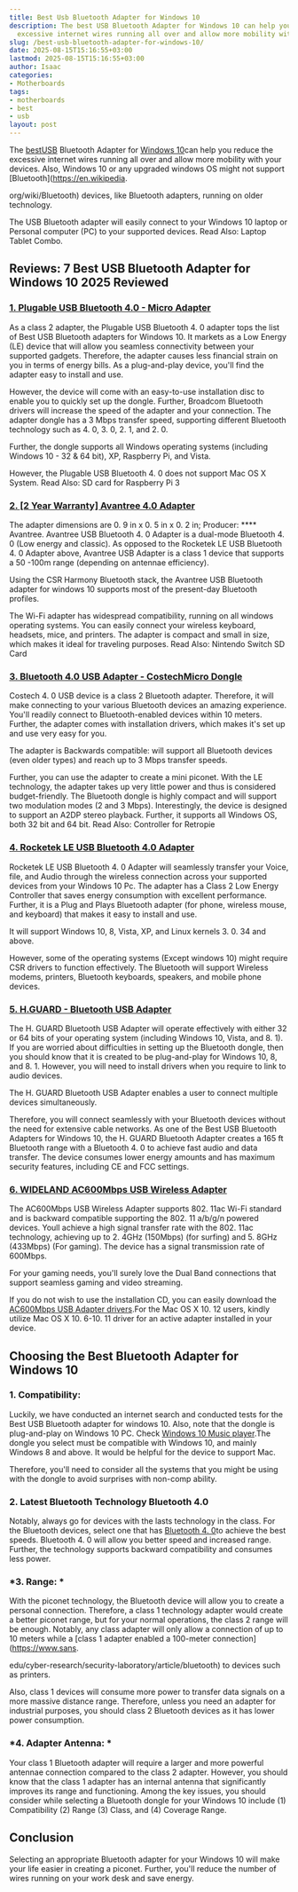 ```yaml
---
title: Best Usb Bluetooth Adapter for Windows 10
description: The best USB Bluetooth Adapter for Windows 10 can help you reduce the
  excessive internet wires running all over and allow more mobility with your devices....
slug: /best-usb-bluetooth-adapter-for-windows-10/
date: 2025-08-15T15:16:55+03:00
lastmod: 2025-08-15T15:16:55+03:00
author: Isaac
categories:
- Motherboards
tags:
- motherboards
- best
- usb
layout: post
---
```

The [best](https://pestpolicy.com/best-android-tablet-for-gaming/)[USB](https://pestpolicy.com/best-usb-hub-for-imac/) Bluetooth Adapter for [Windows 10](https://en.wikipedia.org/wiki/Windows_10)can help you reduce the excessive internet wires running all over and allow more mobility with your devices. Also, Windows 10 or any upgraded windows OS might not support [Bluetooth](https://en.wikipedia.

org/wiki/Bluetooth) devices, like Bluetooth adapters, running on older technology.

The USB Bluetooth adapter will easily connect to your Windows 10 laptop or Personal computer (PC) to your supported devices. Read Also: Laptop Tablet Combo.

##  Reviews: 7 Best USB Bluetooth Adapter for Windows 10 2025 Reviewed

###  [1. Plugable USB Bluetooth 4.0 - Micro Adapter](https://www.amazon.com/dp/B009ZIILLI/?tag=p-policy-20)

As a class 2 adapter, the Plugable USB Bluetooth 4. 0 adapter tops the list of Best USB Bluetooth adapters for Windows 10. It markets as a Low Energy (LE) device that will allow you seamless connectivity between your supported gadgets. Therefore, the adapter causes less financial strain on you in terms of energy bills. As a plug-and-play device, you'll find the adapter easy to install and use.

However, the device will come with an easy-to-use installation disc to enable you to quickly set up the dongle. Further, Broadcom Bluetooth drivers will increase the speed of the adapter and your connection. The adapter dongle has a 3 Mbps transfer speed, supporting different Bluetooth technology such as 4. 0, 3. 0, 2. 1, and 2. 0.

Further, the dongle supports all Windows operating systems (including Windows 10 - 32 & 64 bit), XP, Raspberry Pi, and Vista.

However, the Plugable USB Bluetooth 4. 0 does not support Mac OS X System. Read Also: SD card for Raspberry Pi 3

###  [2. [2 Year Warranty] Avantree 4.0 Adapter](https://www.amazon.com/dp/B00VWEK4IG/?tag=p-policy-20)

The adapter dimensions are 0. 9 in x 0. 5 in x 0. 2 in; Producer: **** Avantree. Avantree USB Bluetooth 4. 0 Adapter is a dual-mode Bluetooth 4. 0 (Low energy and classic). As opposed to the Rocketek LE USB Bluetooth 4. 0 Adapter above, Avantree USB Adapter is a class 1 device that supports a 50 -100m range (depending on antennae efficiency).

Using the CSR Harmony Bluetooth stack, the Avantree USB Bluetooth adapter for windows 10 supports most of the present-day Bluetooth profiles.

The Wi-Fi adapter has widespread compatibility, running on all windows operating systems. You can easily connect your wireless keyboard, headsets, mice, and printers. The adapter is compact and small in size, which makes it ideal for traveling purposes. Read Also: Nintendo Switch SD Card

###  [3. Bluetooth 4.0 USB Adapter - CostechMicro Dongle](https://www.amazon.com/dp/B01DAW21UG/?tag=p-policy-20)

Costech 4. 0 USB device is a class 2 Bluetooth adapter. Therefore, it will make connecting to your various Bluetooth devices an amazing experience. You'll readily connect to Bluetooth-enabled devices within 10 meters. Further, the adapter comes with installation drivers, which makes it's set up and use very easy for you.

The adapter is Backwards compatible: will support all Bluetooth devices (even older types) and reach up to 3 Mbps transfer speeds.

Further, you can use the adapter to create a mini piconet. With the LE technology, the adapter takes up very little power and thus is considered budget-friendly. The Bluetooth dongle is highly compact and will support two modulation modes (2 and 3 Mbps). Interestingly, the device is designed to support an A2DP stereo playback. Further, it supports all Windows OS, both 32 bit and 64 bit. Read Also: Controller for Retropie

###  [4. Rocketek LE USB Bluetooth 4.0 Adapter](https://www.amazon.com/dp/B00H8O8CMO/?tag=p-policy-20)

Rocketek LE USB Bluetooth 4. 0 Adapter will seamlessly transfer your Voice, file, and Audio through the wireless connection across your supported devices from your Windows 10 Pc. The adapter has a Class 2 Low Energy Controller that saves energy consumption with excellent performance. Further, it is a Plug and Plays Bluetooth adapter (for phone, wireless mouse, and keyboard) that makes it easy to install and use.

It will support Windows 10, 8, Vista, XP, and Linux kernels 3. 0. 34 and above.

However, some of the operating systems (Except windows 10) might require CSR drivers to function effectively. The Bluetooth will support Wireless modems, printers, Bluetooth keyboards, speakers, and mobile phone devices.

###  [5. H.GUARD - Bluetooth USB Adapter](https://www.amazon.com/dp/B076FP4KQD/?tag=p-policy-20)

The H. GUARD Bluetooth USB Adapter will operate effectively with either 32 or 64 bits of your operating system (including Windows 10, Vista, and 8. 1). If you are worried about difficulties in setting up the Bluetooth dongle, then you should know that it is created to be plug-and-play for Windows 10, 8, and 8. 1. However, you will need to install drivers when you require to link to audio devices.

The H. GUARD Bluetooth USB Adapter enables a user to connect multiple devices simultaneously.

Therefore, you will connect seamlessly with your Bluetooth devices without the need for extensive cable networks. As one of the Best USB Bluetooth Adapters for Windows 10, the H. GUARD Bluetooth Adapter creates a 165 ft Bluetooth range with a Bluetooth 4. 0 to achieve fast audio and data transfer. The device consumes lower energy amounts and has maximum security features, including CE and FCC settings.

###  [6. WIDELAND AC600Mbps USB Wireless Adapter](https://www.amazon.com/dp/B01MYGETQJ/?tag=p-policy-20)

The AC600Mbps USB Wireless Adapter supports 802. 11ac Wi-Fi standard and is backward compatible supporting the 802. 11 a/b/g/n powered devices. Youll achieve a high signal transfer rate with the 802. 11ac technology, achieving up to 2. 4GHz (150Mbps) (for surfing) and 5. 8GHz (433Mbps) (For gaming). The device has a signal transmission rate of 600Mbps.

For your gaming needs, you'll surely love the Dual Band connections that support seamless gaming and video streaming.

If you do not wish to use the installation CD, you can easily download the [AC600Mbps USB Adapter drivers](https://goo.gl/INhAVQ).For the Mac OS X 10. 12 users, kindly utilize Mac OS X 10. 6-10. 11 driver for an active adapter installed in your device.

##  **Choosing the Best Bluetooth Adapter for Windows 10**

###  **1. Compatibility:**

Luckily, we have conducted an internet search and conducted tests for the Best USB Bluetooth adapter for windows 10. Also, note that the dongle is plug-and-play on Windows 10 PC. Check [Windows 10 Music player](https://pestpolicy.com/best-music-player-for-windows-10-free-download/).The dongle you select must be compatible with Windows 10, and mainly Windows 8 and above. It would be helpful for the device to support Mac.

Therefore, you'll need to consider all the systems that you might be using with the dongle to avoid surprises with non-comp ability.

###  **2. Latest Bluetooth Technology  Bluetooth 4.0**

Notably, always go for devices with the lasts technology in the class. For the Bluetooth devices, select one that has [Bluetooth 4. 0](https://en.wikipedia.org/wiki/Bluetooth#Bluetooth_4.0_.2B_LE)to achieve the best speeds. Bluetooth 4. 0 will allow you better speed and increased range. Further, the technology supports backward compatibility and consumes less power.

###  ***3. Range:** *

With the piconet technology, the Bluetooth device will allow you to create a personal connection. Therefore, a class 1 technology adapter would create a better piconet range, but for your normal operations, the class 2 range will be enough. Notably, any class adapter will only allow a connection of up to 10 meters while a [class 1 adapter enabled a 100-meter connection](https://www.sans.

edu/cyber-research/security-laboratory/article/bluetooth) to devices such as printers.

Also, class 1 devices will consume more power to transfer data signals on a more massive distance range. Therefore, unless you need an adapter for industrial purposes, you should class 2 Bluetooth devices as it has lower power consumption.

###  ***4. Adapter Antenna:** *

Your class 1 Bluetooth adapter will require a larger and more powerful antennae connection compared to the class 2 adapter. However, you should know that the class 1 adapter has an internal antenna that significantly improves its range and functioning. Among the key issues, you should consider while selecting a Bluetooth dongle for your Windows 10 include (1) Compatibility (2) Range (3) Class, and (4) Coverage Range.

##  **Conclusion**

Selecting an appropriate Bluetooth adapter for your Windows 10 will make your life easier in creating a piconet. Further, you'll reduce the number of wires running on your work desk and save energy.
